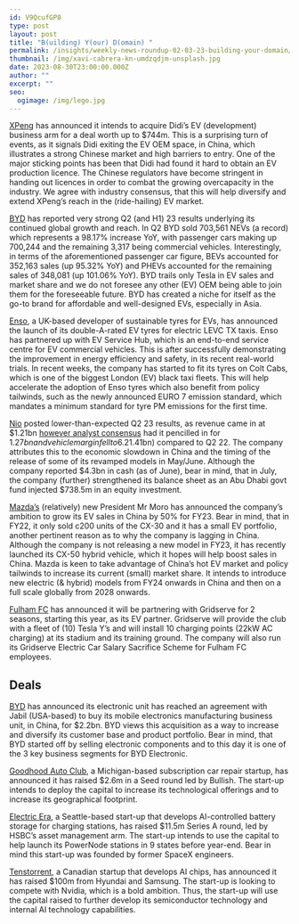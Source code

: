 ```yaml
---
id: V9QcufGP8
type: post
layout: post
title: "B(uilding) Y(our) D(omain) "
permalink: /insights/weekly-news-roundup-02-03-23-building-your-domain/
thumbnail: /img/xavi-cabrera-kn-umdzqdjm-unsplash.jpg
date: 2023-08-30T23:00:00.000Z
author: ""
excerpt: ""
seo:
  ogimage: /img/lego.jpg
---
```

[XPeng](https://www.reuters.com/markets/deals/chinas-xpeng-take-over-didis-autonomus-vehicle-unit-eyeing-2024-launch-2023-08-28/) has announced it intends to acquire Didi’s EV (development) business arm for a deal worth up to $744m. This is a surprising turn of events, as it signals Didi exiting the EV OEM space, in China, which illustrates a strong Chinese market and high barriers to entry. One of the major sticking points has been that Didi had found it hard to obtain an EV production licence. The Chinese regulators have become stringent in handing out licences in order to combat the growing overcapacity in the industry. We agree with industry consensus, that this will help diversify and extend XPeng’s reach in the (ride-hailing) EV market.

[BYD](https://cnevpost.com/2023/08/28/byd-q2-2023-earnings-results/) has reported very strong Q2 (and H1) 23 results underlying its continued global growth and reach. In Q2 BYD sold 703,561 NEVs (a record) which represents a 98.17% increase YoY, with passenger cars making up 700,244 and the remaining 3,317 being commercial vehicles. Interestingly, in terms of the aforementioned passenger car figure, BEVs accounted for 352,163 sales (up 95.32% YoY) and PHEVs accounted for the remaining sales of 348,081 (up 101.06% YoY). BYD trails only Tesla in EV sales and market share and we do not foresee any other (EV) OEM being able to join them for the foreseeable future. BYD has created a niche for itself as the go-to brand for affordable and well-designed EVs, especially in Asia.

[Enso](https://www.taxi-point.co.uk/post/enso-pop-up-tyre-operations-in-partnership-with-ev-service-hub), a UK-based developer of sustainable tyres for EVs, has announced the launch of its double-A-rated EV tyres for electric LEVC TX taxis. Enso has partnered up with EV Service Hub, which is an end-to-end service centre for EV commercial vehicles. This is after successfully demonstrating the improvement in energy efficiency and safety, in its recent real-world trials. In recent weeks, the company has started to fit its tyres on Colt Cabs, which is one of the biggest London (EV) black taxi fleets. This will help accelerate the adoption of Enso tyres which also benefit from policy tailwinds, such as the newly announced EURO 7 emission standard, which mandates a minimum standard for tyre PM emissions for the first time.

[Nio](https://ir.nio.com/news-events/news-releases/news-release-details/nio-inc-reports-unaudited-second-quarter-2023) posted lower-than-expected Q2 23 results, as revenue came in at $1.21bn [however analyst consensus](https://www.cnbc.com/2023/08/29/nio-earnings-q2-2023.html) had it pencilled in for $1.27bn and vehicle margin fell to 6.2% (vs 16.7% in Q2 22). Furthermore, Q2 23 revenues were down 14.8% (c$1.41bn) compared to Q2 22. The company attributes this to the economic slowdown in China and the timing of the release of some of its revamped models in May/June. Although the company reported $4.3bn in cash (as of June), bear in mind, that in July, the company (further) strengthened its balance sheet as an Abu Dhabi govt fund injected $738.5m in an equity investment.

[Mazda’s](https://www.japantimes.co.jp/business/2023/08/28/companies/mazda-ev-shift-china/) (relatively) new President Mr Moro has announced the company’s ambition to grow its EV sales in China by 50% for FY23. Bear in mind, that in FY22, it only sold c200 units of the CX-30 and it has a small EV portfolio, another pertinent reason as to why the company is lagging in China. Although the company is not releasing a new model in FY23, it has recently launched its CX-50 hybrid vehicle, which it hopes will help boost sales in China. Mazda is keen to take advantage of China’s hot EV market and policy tailwinds to increase its current (small) market share. It intends to introduce new electric (& hybrid) models from FY24 onwards in China and then on a full scale globally from 2028 onwards.

[Fulham FC](https://www.fulhamfc.com/news/2023/july/26/fulham-partners-with-gridserve/?mkt_tok=NTIwLVJYUC0wMDMAAAGN4HWbktS8cTGK2atkcob3UJ5-NkTTCr8wX1Vm38SA1LJQzHU6ovLKuSDPDgcGRBSSI8jqBNLH5FxqPyOZoxIG0NKZdqpjVoYzOrSBpH2r6OL-d-avjg) has announced it will be partnering with Gridserve for 2 seasons, starting this year, as its EV partner. Gridserve will provide the club with a fleet of (10) Tesla Y’s and will install 10 charging points (22kW AC charging) at its stadium and its training ground. The company will also run its Gridserve Electric Car Salary Sacrifice Scheme for Fulham FC employees.

## **Deals**

[BYD](https://www.reuters.com/markets/deals/ev-maker-byd-buys-us-firm-jabils-china-manufacturing-business-22-bln-2023-08-27/#:~:text=Aug%2028%20(Reuters)%20%2D%20Chinese,billion%20yuan%20(%242.2%20billion).) has announced its electronic unit has reached an agreement with Jabil (USA-based) to buy its mobile electronics manufacturing business unit, in China, for $2.2bn. BYD views this acquisition as a way to increase and diversify its customer base and product portfolio. Bear in mind, that BYD started off by selling electronic components and to this day it is one of the 3 key business segments for BYD Electronic.

[Goodhood Auto Club](https://www.crainsgrandrapids.com/news/technology/at-home-car-repair-startup-raises-2-6m-to-boost-tech-membership-club/), a Michigan-based subscription car repair startup, has announced it has raised $2.6m in a Seed round led by Bullish. The start-up intends to deploy the capital to increase its technological offerings and to increase its geographical footprint. 

[Electric Era](https://techcrunch.com/2023/08/23/spacex-alums-electric-era-raise-millions-for-reliable-ev-charging/), a Seattle-based start-up that develops AI-controlled battery storage for charging stations, has raised $11.5m Series A round, led by HSBC’s asset management arm. The start-up intends to use the capital to help launch its PowerNode stations in 9 states before year-end. Bear in mind this start-up was founded by former SpaceX engineers.

[Tenstorrent](https://techcrunch.com/2023/08/04/ai-chip-startup-tenstorrent-lands-100m-investment-from-hyundai-and-samsung/), a Canadian startup that develops AI chips, has announced it has raised $100m from Hyundai and Samsung. The start-up is looking to compete with Nvidia, which is a bold ambition. Thus, the start-up will use the capital raised to further develop its semiconductor technology and internal AI technology capabilities.
